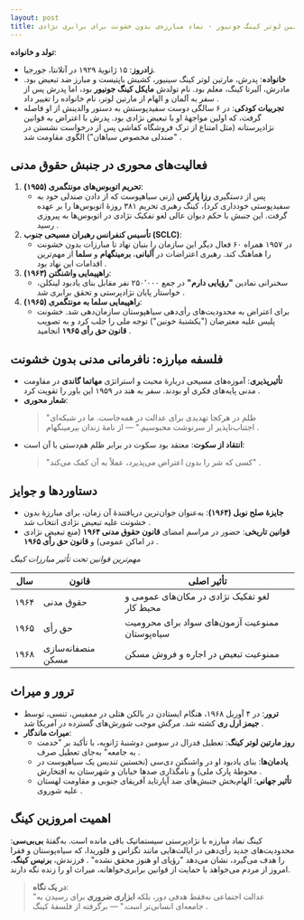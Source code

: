 ```yaml
---
layout: post
title: مارتین لوتر کینگ جونیور - نماد مبارزه‌ی بدون خشونت برای برابری نژادی
---
```


**تولد و خانواده**:  
- **زادروز**: ۱۵ ژانویهٔ ۱۹۲۹ در آتلانتا، جورجیا.  
- **خانواده**: پدرش، مارتین لوتر کینگ سینیور، کشیش باپتیست و مبارز ضد تبعیض بود. مادرش، آلبرتا کینگ، معلم بود. نام تولدش **مایکل کینگ جونیور** بود، اما پدرش پس از سفر به آلمان و الهام از مارتین لوتر، نام خانواده را تغییر داد .  
- **تجربیات کودکی**: در ۶ سالگی دوست سفیدپوستش به دستور والدینش از او فاصله گرفت، که اولین مواجههٔ او با تبعیض نژادی بود. پدرش با اعتراض به قوانین نژادپرستانه (مثل امتناع از ترک فروشگاه کفاشی پس از درخواست نشستن در "صندلی مخصوص سیاهان") الگوی مقاومت شد .  

## فعالیت‌های محوری در جنبش حقوق مدنی  
1. **تحریم اتوبوس‌های مونتگمری (۱۹۵۵)**:  
   - پس از دستگیری **رزا پارکس** (زنی سیاهپوست که از دادن صندلی خود به سفیدپوستی خودداری کرد)، کینگ رهبری تحریم ۳۸۱ روزهٔ اتوبوس‌ها را بر عهده گرفت. این جنبش با حکم دیوان عالی لغو تفکیک نژادی در اتوبوس‌ها به پیروزی رسید .  
2. **تأسیس کنفرانس رهبران مسیحی جنوب (SCLC)**:  
   - در ۱۹۵۷ همراه ۶۰ فعال دیگر این سازمان را بنیان نهاد تا مبارزات بدون خشونت را هماهنگ کند. رهبری اعتراضات در **آلبانی**، **برمینگهام** و **سلما** از مهم‌ترین اقدامات این نهاد بود .  
3. **راهپیمایی واشنگتن (۱۹۶۳)**:  
   - سخنرانی نمادین **"رؤیایی دارم"** در جمع ۲۵۰٬۰۰۰ نفر مقابل بنای یادبود لینکلن، خواستار پایان نژادپرستی و تحقق برابری شد .  
4. **راهپیمایی سلما به مونتگمری (۱۹۶۵)**:  
   - برای اعتراض به محدودیت‌های رأی‌دهی سیاهپوستان سازمان‌دهی شد. خشونت پلیس علیه معترضان ("یکشنبهٔ خونین") توجه ملی را جلب کرد و به تصویب **قانون حق رأی ۱۹۶۵** انجامید .  

## فلسفه مبارزه: نافرمانی مدنی بدون خشونت  
- **تأثیرپذیری**: آموزه‌های مسیحی دربارهٔ محبت و استراتژی **مهاتما گاندی** در مقاومت مدنی پایه‌های فکری او بودند. سفر به هند در ۱۹۵۹ این باور را تقویت کرد .  
- **شعار محوری**:  
  > "ظلم در هرکجا تهدیدی برای عدالت در همه‌جاست. ما در شبکه‌ای اجتناب‌ناپذیر از سرنوشت محبوسیم." — از نامهٔ زندان بیرمینگهام .  
- **انتقاد از سکوت**: معتقد بود سکوت در برابر ظلم هم‌دستی با آن است:  
  > "کسی که شر را بدون اعتراض می‌پذیرد، عملاً به آن کمک می‌کند" .  

## دستاوردها و جوایز  
- **جایزهٔ صلح نوبل (۱۹۶۴)**: به‌عنوان جوان‌ترین دریافتندهٔ آن زمان، برای مبارزهٔ بدون خشونت علیه تبعیض نژادی انتخاب شد .  
- **قوانین تاریخی**: حضور در مراسم امضای **قانون حقوق مدنی ۱۹۶۴** (منع تبعیض نژادی در اماکن عمومی) و **قانون حق رأی ۱۹۶۵** .  

*مهم‌ترین قوانین تحت تأثیر مبارزات کینگ*  

| **سال** | **قانون**                  | **تأثیر اصلی**                                   |  
|---------|----------------------------|--------------------------------------------------|  
| ۱۹۶۴    | حقوق مدنی                  | لغو تفکیک نژادی در مکان‌های عمومی و محیط کار    |  
| ۱۹۶۵    | حق رأی                     | ممنوعیت آزمون‌های سواد برای محرومیت سیاه‌پوستان |  
| ۱۹۶۸    | منصفانه‌سازی مسکن         | ممنوعیت تبعیض در اجاره و فروش مسکن              |  

## ترور و میراث  
- **ترور**: در ۴ آوریل ۱۹۶۸، هنگام ایستادن در بالکن هتلی در ممفیس، تنسی، توسط **جیمز ارل ری** کشته شد. مرگش موجب شورش‌های گسترده در آمریکا شد .  
- **میراث ماندگار**:  
  - **روز مارتین لوتر کینگ**: تعطیل فدرال در سومین دوشنبهٔ ژانویه، با تأکید بر "خدمت به جامعه" به‌جای تعطیل صرف .  
  - **یادمان‌ها**: بنای یادبود او در واشنگتن دی‌سی (نخستین تندیس یک سیاهپوست در محوطهٔ پارک ملی) و نامگذاری صدها خیابان و شهرستان به افتخارش .  
  - **تأثیر جهانی**: الهام‌بخش جنبش‌های ضد آپارتاید آفریقای جنوبی و مقاومت لهستان علیه شوروی .  

## اهمیت امروزین کینگ  
کینگ نماد مبارزه با نژادپرستی سیستماتیک باقی مانده است. به‌گفتهٔ **بی‌بی‌سی**: محدودیت‌های جدید رأی‌دهی در ایالت‌هایی مانند تگزاس و فلوریدا، که سیاه‌پوستان و فقرا را هدف می‌گیرد، نشان می‌دهد "رؤیای او هنوز محقق نشده" . فرزندش، **برنیس کینگ**، امروز از مردم می‌خواهد با حمایت از قوانین برابری‌خواهانه، میراث او را زنده نگه دارند.  

> **در یک نگاه**:  
> "عدالت اجتماعی نه‌فقط هدفی دور، بلکه **ابزاری ضروری** برای رسیدن به جامعه‌ای انسانی‌تر است." — برگرفته از فلسفهٔ کینگ .
